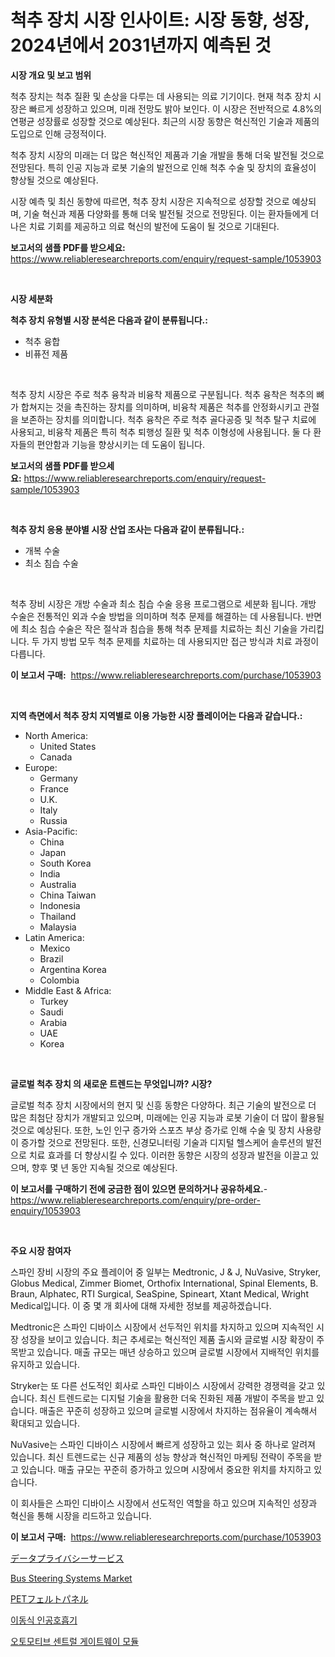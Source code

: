 <p><h1>척추 장치 시장 인사이트: 시장 동향, 성장, 2024년에서 2031년까지 예측된 것</h1></p><p><strong>시장 개요 및 보고 범위</strong></p>
<p><p>척추 장치는 척추 질환 및 손상을 다루는 데 사용되는 의료 기기이다. 현재 척추 장치 시장은 빠르게 성장하고 있으며, 미래 전망도 밝아 보인다. 이 시장은 전반적으로 4.8%의 연평균 성장률로 성장할 것으로 예상된다. 최근의 시장 동향은 혁신적인 기술과 제품의 도입으로 인해 긍정적이다. </p><p>척추 장치 시장의 미래는 더 많은 혁신적인 제품과 기술 개발을 통해 더욱 발전될 것으로 전망된다. 특히 인공 지능과 로봇 기술의 발전으로 인해 척추 수술 및 장치의 효율성이 향상될 것으로 예상된다. </p><p>시장 예측 및 최신 동향에 따르면, 척추 장치 시장은 지속적으로 성장할 것으로 예상되며, 기술 혁신과 제품 다양화를 통해 더욱 발전될 것으로 전망된다. 이는 환자들에게 더 나은 치료 기회를 제공하고 의료 혁신의 발전에 도움이 될 것으로 기대된다.</p></p>
<p><strong>보고서의 샘플 PDF를 받으세요:</strong> <a href="https://www.reliableresearchreports.com/enquiry/request-sample/1053903">https://www.reliableresearchreports.com/enquiry/request-sample/1053903</a></p>
<p>&nbsp;</p>
<p><strong>시장 세분화</strong></p>
<p><strong>척추 장치 유형별 시장 분석은 다음과 같이 분류됩니다.:</strong></p>
<p><ul><li>척추 융합</li><li>비퓨전 제품</li></ul></p>
<p>&nbsp;</p>
<p><p>척추 장치 시장은 주로 척추 융착과 비융착 제품으로 구분됩니다. 척추 융착은 척추의 뼈가 합쳐지는 것을 촉진하는 장치를 의미하며, 비융착 제품은 척추를 안정화시키고 관절을 보존하는 장치를 의미합니다. 척추 융착은 주로 척추 골다공증 및 척추 탈구 치료에 사용되고, 비융착 제품은 특히 척추 퇴행성 질환 및 척추 이형성에 사용됩니다. 둘 다 환자들의 편안함과 기능을 향상시키는 데 도움이 됩니다.</p></p>
<p><strong>보고서의 샘플 PDF를 받으세요:</strong>&nbsp;<a href="https://www.reliableresearchreports.com/enquiry/request-sample/1053903">https://www.reliableresearchreports.com/enquiry/request-sample/1053903</a></p>
<p>&nbsp;</p>
<p><strong> 척추 장치 응용 분야별 시장 산업 조사는 다음과 같이 분류됩니다.:</strong></p>
<p><ul><li>개복 수술</li><li>최소 침습 수술</li></ul></p>
<p>&nbsp;</p>
<p><p>척추 장비 시장은 개방 수술과 최소 침습 수술 응용 프로그램으로 세분화 됩니다. 개방 수술은 전통적인 외과 수술 방법을 의미하며 척추 문제를 해결하는 데 사용됩니다. 반면에 최소 침습 수술은 작은 절삭과 침습을 통해 척추 문제를 치료하는 최신 기술을 가리킵니다. 두 가지 방법 모두 척추 문제를 치료하는 데 사용되지만 접근 방식과 치료 과정이 다릅니다.</p></p>
<p><strong>이 보고서 구매:</strong>&nbsp; <a href="https://www.reliableresearchreports.com/purchase/1053903">https://www.reliableresearchreports.com/purchase/1053903</a></p>
<p>&nbsp;</p>
<p><strong>지역 측면에서 척추 장치 지역별로 이용 가능한 시장 플레이어는 다음과 같습니다.:</strong></p>
<p><ul>
    <li>
        North America:
        <ul>
            <li>United States</li>
            <li>Canada</li>
        </ul>
    </li>
    <li>
        Europe:
        <ul>
            <li>Germany</li>
            <li>France</li>
            <li>U.K.</li>
            <li>Italy</li>
            <li>Russia</li>
        </ul>
    </li>
    <li>
        Asia-Pacific:
        <ul>
            <li>China</li>
            <li>Japan</li>
            <li>South Korea</li>
            <li>India</li>
            <li>Australia</li>
            <li>China Taiwan</li>
            <li>Indonesia</li>
            <li>Thailand</li>
            <li>Malaysia</li>
        </ul>
    </li>
    <li>
        Latin America:
        <ul>
            <li>Mexico</li>
            <li>Brazil</li>
            <li>Argentina Korea</li>
            <li>Colombia</li>
        </ul>
    </li>
    <li>
        Middle East & Africa:
        <ul>
            <li>Turkey</li>
            <li>Saudi</li>
            <li>Arabia</li>
            <li>UAE</li>
            <li>Korea</li>
        </ul>
    </li>
    </ul></p>
<p>&nbsp;</p>
<p><strong>글로벌 척추 장치 의 새로운 트렌드는 무엇입니까? 시장?</strong></p>
<p><p>글로벌 척추 장치 시장에서의 현지 및 신흥 동향은 다양하다. 최근 기술의 발전으로 더 많은 최첨단 장치가 개발되고 있으며, 미래에는 인공 지능과 로봇 기술이 더 많이 활용될 것으로 예상된다. 또한, 노인 인구 증가와 스포츠 부상 증가로 인해 수술 및 장치 사용량이 증가할 것으로 전망된다. 또한, 신경모니터링 기술과 디지털 헬스케어 솔루션의 발전으로 치료 효과를 더 향상시킬 수 있다. 이러한 동향은 시장의 성장과 발전을 이끌고 있으며, 향후 몇 년 동안 지속될 것으로 예상된다.</p></p>
<p><strong>이 보고서를 구매하기 전에 궁금한 점이 있으면 문의하거나 공유하세요.</strong>- <a href="https://www.reliableresearchreports.com/enquiry/pre-order-enquiry/1053903">https://www.reliableresearchreports.com/enquiry/pre-order-enquiry/1053903</a></p>
<p>&nbsp;</p>
<p><strong>주요 시장 참여자</strong></p>
<p><p>스파인 장비 시장의 주요 플레이어 중 일부는 Medtronic, J & J, NuVasive, Stryker, Globus Medical, Zimmer Biomet, Orthofix International, Spinal Elements, B. Braun, Alphatec, RTI Surgical, SeaSpine, Spineart, Xtant Medical, Wright Medical입니다. 이 중 몇 개 회사에 대해 자세한 정보를 제공하겠습니다.</p><p>Medtronic은 스파인 디바이스 시장에서 선두적인 위치를 차지하고 있으며 지속적인 시장 성장을 보이고 있습니다. 최근 추세로는 혁신적인 제품 출시와 글로벌 시장 확장이 주목받고 있습니다. 매출 규모는 매년 상승하고 있으며 글로벌 시장에서 지배적인 위치를 유지하고 있습니다.</p><p>Stryker는 또 다른 선도적인 회사로 스파인 디바이스 시장에서 강력한 경쟁력을 갖고 있습니다. 최신 트렌드로는 디지털 기술을 활용한 더욱 진화된 제품 개발이 주목을 받고 있습니다. 매출은 꾸준히 성장하고 있으며 글로벌 시장에서 차지하는 점유율이 계속해서 확대되고 있습니다.</p><p>NuVasive는 스파인 디바이스 시장에서 빠르게 성장하고 있는 회사 중 하나로 알려져 있습니다. 최신 트렌드로는 신규 제품의 성능 향상과 혁신적인 마케팅 전략이 주목을 받고 있습니다. 매출 규모는 꾸준히 증가하고 있으며 시장에서 중요한 위치를 차지하고 있습니다.</p><p>이 회사들은 스파인 디바이스 시장에서 선도적인 역할을 하고 있으며 지속적인 성장과 혁신을 통해 시장을 리드하고 있습니다.</p></p>
<p><strong>이 보고서 구매:</strong>&nbsp;&nbsp;<a href="https://www.reliableresearchreports.com/purchase/1053903">https://www.reliableresearchreports.com/purchase/1053903</a></p>
<p><p><a href="https://medium.com/@wilmerwalsh1/%E3%83%87%E3%83%BC%E3%82%BF%E3%83%97%E3%83%A9%E3%82%A4%E3%83%90%E3%82%B7%E3%83%BC%E3%82%B5%E3%83%BC%E3%83%93%E3%82%B9%E5%B8%82%E5%A0%B4%E5%B1%95%E6%9C%9B-%E6%A5%AD%E7%95%8C%E6%A6%82%E8%A6%81%E3%81%8A%E3%82%88%E3%81%B3%E4%BA%88%E6%B8%AC-2024%E5%B9%B4%E3%81%8B%E3%82%892031%E5%B9%B4-764e1760242b">データプライバシーサービス</a></p><p><a href="https://issuu.com/reportprime-2/docs/bus-steering-systems-market-size-2030.pptx">Bus Steering Systems Market</a></p><p><a href="https://github.com/jkjreqjscoxx7/Market-Research-Report-List-1/blob/main/953945117339.md">PETフェルトパネル</a></p><p><a href="https://medium.com/@deborahward03/%EB%AA%A8%EB%B0%94%EC%9D%BC-%ED%99%98%EA%B8%B0%EC%9E%A5%EC%B9%98-%EC%8B%9C%EC%9E%A5-2031%EB%85%84%EA%B9%8C%EC%A7%80%EC%9D%98-%EB%8F%99%ED%96%A5-%EC%98%88%EC%B8%A1-%EB%B0%8F-%EA%B2%BD%EC%9F%81-%EB%B6%84%EC%84%9D-cb0e59b528dc">이동식 인공호흡기</a></p><p><a href="https://github.com/BrettWeberrt8767765/Market-Research-Report-List-1/blob/main/272995416028.md">오토모티브 센트럴 게이트웨이 모듈</a></p></p>
